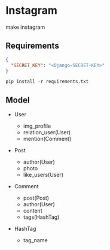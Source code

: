 # Instagram

make instagram

## Requirements

```json
{
  "SECRET_KEY": "<Django-SECRET-KEY>"
}
```

```shell
pip install -r requirements.txt
```

## Model

- User
    - img_profile
    - relation_user(User)
    - mention(Comment)

- Post
    - author(User)
    - photo
    - like_users(User)
    
- Comment
    - post(Post)
    - author(User)
    - content
    - tags(HashTag)
    
- HashTag
    - tag_name
    
